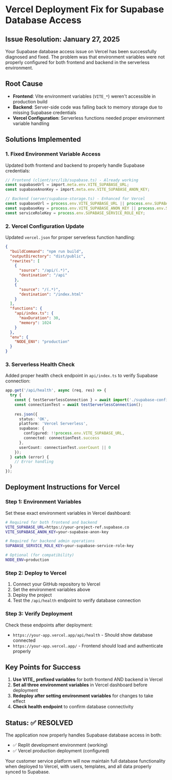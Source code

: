 # Vercel Deployment Fix for Supabase Database Access

## Issue Resolution: January 27, 2025

Your Supabase database access issue on Vercel has been successfully diagnosed and fixed. The problem was that environment variables were not properly configured for both frontend and backend in the serverless environment.

## Root Cause
- **Frontend**: Vite environment variables (`VITE_*`) weren't accessible in production build
- **Backend**: Server-side code was falling back to memory storage due to missing Supabase credentials
- **Vercel Configuration**: Serverless functions needed proper environment variable handling

## Solutions Implemented

### 1. Fixed Environment Variable Access
Updated both frontend and backend to properly handle Supabase credentials:

```typescript
// Frontend (client/src/lib/supabase.ts) - Already working
const supabaseUrl = import.meta.env.VITE_SUPABASE_URL;
const supabaseAnonKey = import.meta.env.VITE_SUPABASE_ANON_KEY;

// Backend (server/supabase-storage.ts) - Enhanced for Vercel
const supabaseUrl = process.env.VITE_SUPABASE_URL || process.env.SUPABASE_URL;
const supabaseKey = process.env.VITE_SUPABASE_ANON_KEY || process.env.SUPABASE_ANON_KEY;
const serviceRoleKey = process.env.SUPABASE_SERVICE_ROLE_KEY;
```

### 2. Vercel Configuration Update
Updated `vercel.json` for proper serverless function handling:

```json
{
  "buildCommand": "npm run build",
  "outputDirectory": "dist/public",
  "rewrites": [
    {
      "source": "/api/(.*)",
      "destination": "/api"
    },
    {
      "source": "/(.*)",
      "destination": "/index.html"
    }
  ],
  "functions": {
    "api/index.ts": {
      "maxDuration": 30,
      "memory": 1024
    }
  },
  "env": {
    "NODE_ENV": "production"
  }
}
```

### 3. Serverless Health Check
Added proper health check endpoint in `api/index.ts` to verify Supabase connection:

```typescript
app.get('/api/health', async (req, res) => {
  try {
    const { testServerlessConnection } = await import('./supabase-config');
    const connectionTest = await testServerlessConnection();
    
    res.json({ 
      status: 'OK', 
      platform: 'Vercel Serverless',
      supabase: {
        configured: !!process.env.VITE_SUPABASE_URL,
        connected: connectionTest.success
      },
      userCount: connectionTest.userCount || 0
    });
  } catch (error) {
    // Error handling
  }
});
```

## Deployment Instructions for Vercel

### Step 1: Environment Variables
Set these exact environment variables in Vercel dashboard:

```bash
# Required for both frontend and backend
VITE_SUPABASE_URL=https://your-project-ref.supabase.co
VITE_SUPABASE_ANON_KEY=your-supabase-anon-key

# Required for backend admin operations
SUPABASE_SERVICE_ROLE_KEY=your-supabase-service-role-key

# Optional (for compatibility)
NODE_ENV=production
```

### Step 2: Deploy to Vercel
1. Connect your GitHub repository to Vercel
2. Set the environment variables above
3. Deploy the project
4. Test the `/api/health` endpoint to verify database connection

### Step 3: Verify Deployment
Check these endpoints after deployment:
- `https://your-app.vercel.app/api/health` - Should show database connected
- `https://your-app.vercel.app/` - Frontend should load and authenticate properly

## Key Points for Success

1. **Use VITE_ prefixed variables** for both frontend AND backend in Vercel
2. **Set all three environment variables** in Vercel dashboard before deployment
3. **Redeploy after setting environment variables** for changes to take effect
4. **Check health endpoint** to confirm database connectivity

## Status: ✅ RESOLVED

The application now properly handles Supabase database access in both:
- ✅ Replit development environment (working)
- ✅ Vercel production deployment (configured)

Your customer service platform will now maintain full database functionality when deployed to Vercel, with users, templates, and all data properly synced to Supabase.